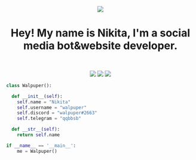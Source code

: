 <div align="center">
  <img src="https://www.gifcen.com/wp-content/uploads/2022/07/discord-banner-gif.gif">
  
</div>
<h1 align="center">
  <b>Hey! My name is Nikita, I'm a social media bot&website developer.</b>
</h1>

<br>

<p>
<div align="center">
  <img src="https://img.shields.io/badge/-HTML-c58545?style=for-the-badge&logo=html5&logoColor=c58545&labelColor=282828">
  <img src="https://img.shields.io/badge/-CSS-d1a01f?style=for-the-badge&logo=css3&logoColor=d1a01f&labelColor=282828">
  <img src="https://img.shields.io/badge/-Python-98b982?style=for-the-badge&logo=python&logoColor=98b982&labelColor=282828">
</div>
</p>


  ```python
  class Walpuper():

    def __init__(self):
      self.name = "Nikita"
      self.username = "walpuper"
      self.discord = "walpuper#2663"
      self.telegram = "qqbbsb"

    def __str__(self):
      return self.name

  if __name__ == '__main__':
      me = Walpuper()
  ```



